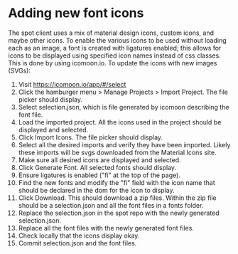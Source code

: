 # Adding new font icons

The spot client uses a mix of material design icons, custom icons, and maybe other icons. To enable the various icons to be used without loading each as an image, a font is created with ligatures enabled; this allows for icons to be displayed using specified icon names instead of css classes. This is done by using icomoon.io. To update the icons with new images (SVGs):

1. Visit https://icomoon.io/app/#/select
1. Click the hamburger menu > Manage Projects > Import Project. The file picker should display.
1. Select selection.json, which is file generated by icomoon describing the font file.
1. Load the imported project. All the icons used in the project should be displayed and selected.
1. Click Import Icons. The file picker should display.
1. Select all the desired imports and verify they have been imported. Likely these imports will be svgs downloaded from the Material Icons site.
1. Make sure all desired icons are displayed and selected.
1. Click Generate Font. All selected fonts should display.
1. Ensure ligatures is enabled ("fi" at the top of the page).
1. Find the new fonts and modify the "fi" field with the icon name that should be declared in the dom for the icon to display.
1. Click Download. This should download a zip files. Within the zip file should be a selection.json and all the font files in a fonts folder.
1. Replace the selection.json in the spot repo with the newly generated selection.json.
1. Replace all the font files with the newly generated font files.
1. Check locally that the icons display okay.
1. Commit selection.json and the font files.
